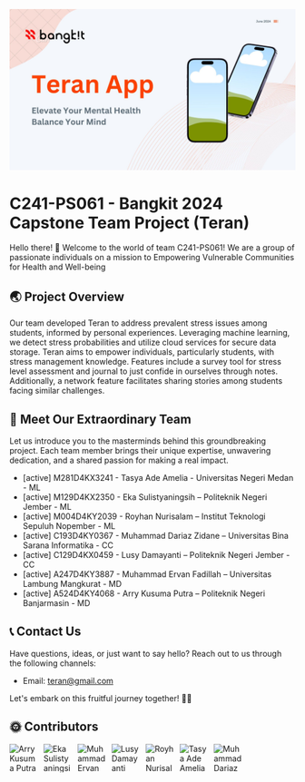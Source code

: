 ![Teran Cover](banner-teran.png)

# C241-PS061 - Bangkit 2024 Capstone Team Project (Teran)

Hello there! 👋 Welcome to the world of team C241-PS061! We are a group of passionate individuals on a mission to Empowering Vulnerable Communities for Health and Well-being

## 🌏 Project Overview

Our team developed Teran to address prevalent stress issues among students, informed by personal experiences. Leveraging machine learning, we detect stress probabilities and utilize cloud services for secure data storage. Teran aims to empower individuals, particularly students, with stress management knowledge. Features include a survey tool for stress level assessment and journal to just confide in ourselves through notes. Additionally, a network feature facilitates sharing stories among students facing similar challenges.

## 👥 Meet Our Extraordinary Team

Let us introduce you to the masterminds behind this groundbreaking project. Each team member brings their unique expertise, unwavering dedication, and a shared passion for making a real impact.

- [active] M281D4KX3241 - Tasya Ade Amelia - Universitas Negeri Medan - ML
- [active] M129D4KX2350 - Eka Sulistyaningsih – Politeknik Negeri Jember - ML
- [active] M004D4KY2039 - Royhan Nurisalam – Institut Teknologi Sepuluh Nopember - ML
- [active] C193D4KY0367 - Muhammad Dariaz Zidane – Universitas Bina Sarana Informatika - CC
- [active] C129D4KX0459 - Lusy Damayanti – Politeknik Negeri Jember - CC
- [active] A247D4KY3887 - Muhammad Ervan Fadillah – Universitas Lambung Mangkurat - MD
- [active] A524D4KY4068 - Arry Kusuma Putra – Politeknik Negeri Banjarmasin - MD

## 📞 Contact Us

Have questions, ideas, or just want to say hello? Reach out to us through the following channels:

- Email: teran@gmail.com

Let's embark on this fruitful journey together! 👋✨

## 🌞 Contributors

<div style="display: flex; gap: 10px;">
<img class='img' src="https://avatars.githubusercontent.com/u/113241887?v=4" alt="Arry Kusuma Putra" width="50" height="50" >
<img src="https://avatars.githubusercontent.com/u/99665457?v=4" alt="Eka Sulistyaningsih" width="50" height="50">
<img src="https://avatars.githubusercontent.com/u/150693368?v=4" alt="Muhammad Ervan Fadillah" width="50" height="50">
<img src="https://avatars.githubusercontent.com/u/99664019?v=4" alt="Lusy Damayanti" width="50" height="50">
<img src="https://avatars.githubusercontent.com/u/138294169?v=4" alt="Royhan Nurisalam" width="50" height="50">
<img src="https://avatars.githubusercontent.com/u/113876585?v=4" alt="Tasya Ade Amelia" width="50" height="50">
<img src="https://avatars.githubusercontent.com/u/106227152?v=4" alt="Muhammad Dariaz Zidane" width="50" height="50">
</div>
